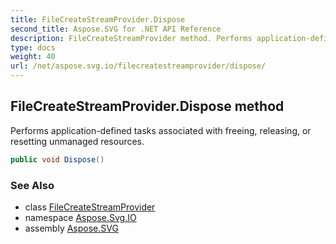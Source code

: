 ```yaml
---
title: FileCreateStreamProvider.Dispose
second_title: Aspose.SVG for .NET API Reference
description: FileCreateStreamProvider method. Performs application-defined tasks associated with freeing releasing or resetting unmanaged resources
type: docs
weight: 40
url: /net/aspose.svg.io/filecreatestreamprovider/dispose/
---
```

## FileCreateStreamProvider.Dispose method

Performs application-defined tasks associated with freeing, releasing, or resetting unmanaged resources.

```csharp
public void Dispose()
```

### See Also

* class [FileCreateStreamProvider](../)
* namespace [Aspose.Svg.IO](../../filecreatestreamprovider/)
* assembly [Aspose.SVG](../../../)

